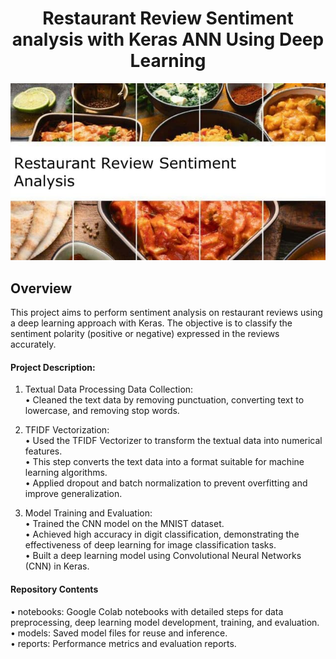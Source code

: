 <h1 align="center">Restaurant Review Sentiment analysis with Keras ANN Using Deep Learning</h1>
<p align="center">
<img src="Restaurant.jpeg">


## Overview
This project aims to perform sentiment analysis on restaurant reviews using a deep learning approach with Keras. The objective is to classify the sentiment polarity (positive or negative) expressed in the reviews accurately.
<br>


#### Project Description:<br>
1) Textual Data Processing Data Collection:<br>
   • Cleaned the text data by removing punctuation, converting text to lowercase, and removing stop words.<br>

   
2) TFIDF Vectorization:<br>
   • Used the TFIDF Vectorizer to transform the textual data into numerical features.<br>
   • This step converts the text data into a format suitable for machine learning algorithms.<br>
   • Applied dropout and batch normalization to prevent overfitting and improve generalization.<br>

3) Model Training and Evaluation:<br>
   • Trained the CNN model on the MNIST dataset.<br>
   • Achieved high accuracy in digit classification, demonstrating the effectiveness of deep learning for image classification tasks.<br>
   • Built a deep learning model using Convolutional Neural Networks (CNN) in Keras.<br>



#### Repository Contents<br>
• notebooks: Google Colab notebooks with detailed steps for data preprocessing, deep learning model development, training, and evaluation.<br>
• models: Saved model files for reuse and inference.<br>
• reports: Performance metrics and evaluation reports.<br>


